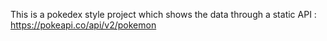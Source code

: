 This is a pokedex style project which shows the data through a static API : https://pokeapi.co/api/v2/pokemon